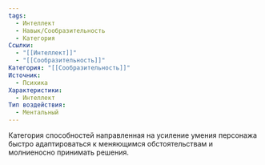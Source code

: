 ```yaml
---
tags:
  - Интеллект
  - Навык/Сообразительность
  - Категория
Ссылки:
  - "[[Интеллект]]"
  - "[[Сообразительность]]"
Категория: "[[Сообразительность]]"
Источник:
  - Психика
Характеристики:
  - Интеллект
Тип воздействия:
  - Ментальный
---
```

Категория способностей направленная на усиление умения персонажа быстро адаптироваться к меняющимся обстоятельствам и молниеносно принимать решения.